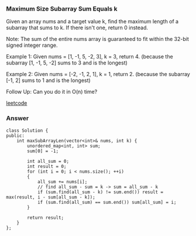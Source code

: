 ### Maximum Size Subarray Sum Equals k
Given an array nums and a target value k, find the maximum length of a subarray that sums to k. If there isn't one, return 0 instead.

Note:
The sum of the entire nums array is guaranteed to fit within the 32-bit signed integer range.

Example 1:
Given nums = [1, -1, 5, -2, 3], k = 3,
return 4. (because the subarray [1, -1, 5, -2] sums to 3 and is the longest)

Example 2:
Given nums = [-2, -1, 2, 1], k = 1,
return 2. (because the subarray [-1, 2] sums to 1 and is the longest)

Follow Up:
Can you do it in O(n) time?

[leetcode](https://leetcode.com/problems/maximum-size-subarray-sum-equals-k/description/)

### Answer

	class Solution {
	public:
	    int maxSubArrayLen(vector<int>& nums, int k) {
	        unordered_map<int, int> sum;
	        sum[0] = -1;
	        
	        int all_sum = 0;
	        int result = 0;
	        for (int i = 0; i < nums.size(); ++i)
	        {
	            all_sum += nums[i];
	            // find all_sum - sum = k -> sum = all_sum - k
	            if (sum.find(all_sum - k) != sum.end()) result = max(result, i - sum[all_sum - k]);
	            if (sum.find(all_sum) == sum.end()) sum[all_sum] = i;
	        }
	        
	        return result;
	    }
	};